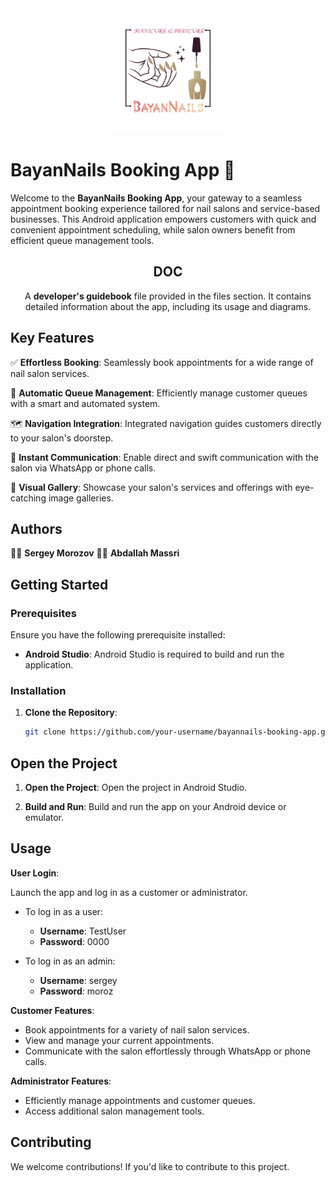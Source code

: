 <div align="center">
  <img src="BayanNails logo.jpg" alt="BayanNails Logo" width="200" height="200">
</div>

# BayanNails Booking App 🌟

Welcome to the **BayanNails Booking App**, your gateway to a seamless appointment booking experience tailored for nail salons and service-based businesses. This Android application empowers customers with quick and convenient appointment scheduling, while salon owners benefit from efficient queue management tools.

<!-- DOC -->
<h2 align="center"> DOC </h2>
<p align="center">A <strong>developer's guidebook</strong> file provided in the files section. It contains detailed information about the app, including its usage and diagrams.
</p>

## Key Features

✅ **Effortless Booking**: Seamlessly book appointments for a wide range of nail salon services.

📅 **Automatic Queue Management**: Efficiently manage customer queues with a smart and automated system.

🗺️ **Navigation Integration**: Integrated navigation guides customers directly to your salon's doorstep.

📱 **Instant Communication**: Enable direct and swift communication with the salon via WhatsApp or phone calls.

📸 **Visual Gallery**: Showcase your salon's services and offerings with eye-catching image galleries.

## Authors

👨‍💻 **Sergey Morozov**
👨‍💻 **Abdallah Massri**

## Getting Started

### Prerequisites

Ensure you have the following prerequisite installed:

- **Android Studio**: Android Studio is required to build and run the application.

### Installation

1. **Clone the Repository**:

   ```bash
   git clone https://github.com/your-username/bayannails-booking-app.git

Open the Project
----------------

1. **Open the Project**:
   Open the project in Android Studio.

2. **Build and Run**:
   Build and run the app on your Android device or emulator.

Usage
-----

**User Login**:

Launch the app and log in as a customer or administrator.

- To log in as a user:
  - **Username**: TestUser
  - **Password**: 0000

- To log in as an admin:
  - **Username**: sergey
  - **Password**: moroz

**Customer Features**:

- Book appointments for a variety of nail salon services.
- View and manage your current appointments.
- Communicate with the salon effortlessly through WhatsApp or phone calls.

**Administrator Features**:

- Efficiently manage appointments and customer queues.
- Access additional salon management tools.

Contributing
------------

We welcome contributions! If you'd like to contribute to this project.




